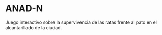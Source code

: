 # ANAD-N
Juego interactivo sobre la supervivencia de las ratas frente al pato en el alcantarillado de la ciudad.
